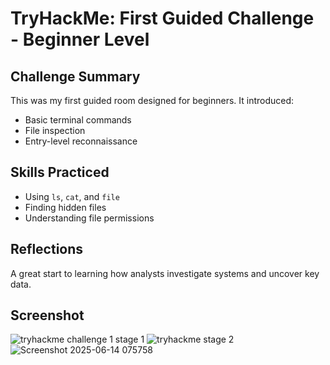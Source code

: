 # TryHackMe: First Guided Challenge - Beginner Level

##  Challenge Summary
This was my first guided room designed for beginners. It introduced:
- Basic terminal commands
- File inspection
- Entry-level reconnaissance

##  Skills Practiced
- Using `ls`, `cat`, and `file`
- Finding hidden files
- Understanding file permissions

##  Reflections
A great start to learning how analysts investigate systems and uncover key data.

##  Screenshot

![tryhackme challenge 1 stage 1](https://github.com/user-attachments/assets/3b0f61b7-86cd-4e4d-9c73-fa11a6b1eb21)
![tryhackme stage 2](https://github.com/user-attachments/assets/00bcfed7-aa53-4a4f-bb71-31c071c4ba0d)
![Screenshot 2025-06-14 075758](https://github.com/user-attachments/assets/fda7c36c-ac19-44b7-a25b-8c2b84dd0a38)
